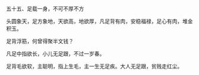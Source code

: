 五十五、足载一身，不可不厚不方

头圆象天，足方象地，天欲高，地欲厚，凡足背有肉，安稳福禄，足心有肉，堆金积玉。

足背浮筋，何曾得聚半文钱？

凡足中指欲长，小儿无足跟，不过一岁春。

足背毛欲软，主聪明，指上生毛，主一生无足疾。大人无足跟，贫贱走红尘。

